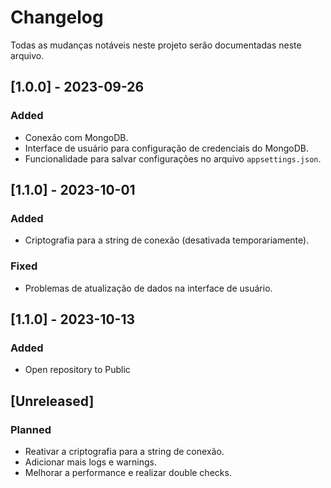 ﻿# Changelog

Todas as mudanças notáveis neste projeto serão documentadas neste arquivo.

## [1.0.0] - 2023-09-26

### Added
- Conexão com MongoDB.
- Interface de usuário para configuração de credenciais do MongoDB.
- Funcionalidade para salvar configurações no arquivo `appsettings.json`.

## [1.1.0] - 2023-10-01

### Added
- Criptografia para a string de conexão (desativada temporariamente).

### Fixed
- Problemas de atualização de dados na interface de usuário.

## [1.1.0] - 2023-10-13

### Added
- Open repository to Public

## [Unreleased]

### Planned
- Reativar a criptografia para a string de conexão.
- Adicionar mais logs e warnings.
- Melhorar a performance e realizar double checks.
